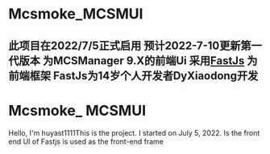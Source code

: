 # Mcsmoke_MCSMUI
此项目在2022/7/5正式启用
预计2022-7-10更新第一代版本
为MCSManager 9.X的前端Ui
采用[FastJs](http://fastjs.com.cn) 为前端框架
FastJs为14岁个人开发者DyXiaodong开发
--------------------------
# Mcsmoke_ MCSMUI
Hello, I'm huyast1111This is the project.
I started on July 5, 2022.
Is the front end UI of Fastjs is used as the front-end frame
